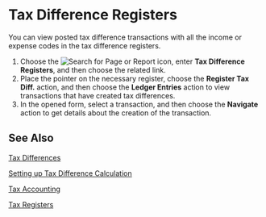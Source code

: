 # Tax Difference Registers

You can view posted tax difference transactions with all the income or expense codes in the tax difference registers.

1. Choose the ![Search for Page or Report]() icon, enter **Tax Difference Registers**, and then choose the related link.
2. Place the pointer on the necessary register, choose the **Register Tax Diff.** action, and then choose the **Ledger Entries** action to view transactions that have created tax differences.
3. In the opened form, select a transaction, and then choose the **Navigate** action to get details about the creation of the transaction.

 

## See Also 

[Tax Differences](https://github.com/DianaMalina/dynamics365smb-docs/edit/Pre-RussiaLF_EN/business-central/LocalFunctionality/RussiaLF_EN/Tax-Differences.md)

[Setting up Tax Difference Calculation]()

[Tax Accounting](https://github.com/DianaMalina/dynamics365smb-docs/blob/Pre-RussiaLF_EN/business-central/LocalFunctionality/RussiaLF_EN/Tax-Accounting.md)

[Tax Registers](https://github.com/DianaMalina/dynamics365smb-docs/blob/Pre-RussiaLF_EN/business-central/LocalFunctionality/RussiaLF_EN/Tax-Registers.md)